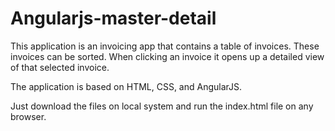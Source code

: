 # Angularjs-master-detail
This application is an invoicing app that contains a table of invoices. These invoices can be sorted. When clicking an invoice it opens up a detailed view of that selected invoice.

The application is based on HTML, CSS, and AngularJS.

Just download the files on local system and run the index.html file on any browser.
